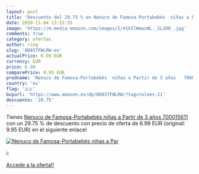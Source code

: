 ```yaml
---
layout: post
title: 'Descuento del 29.75 % en Nenuco de Famosa-Portabebés  niñas a Par'
date: 2020-11-04 13:22:55
image: 'https://m.media-amazon.com/images/I/41kIlWmwcWL._SL200_.jpg'
comments: true
category: ofertas
author: ring
slug: 'B0837FWLRW-es'
actualPrice: 6.99 EUR
currency: EUR
price: 6.99
comparePrice: 9.95 EUR
prodname: 'Nenuco de Famosa-Portabebés  niñas a Partir de 3 años   700015611 '
country: 'es'
flag: '🇪🇸'
buyurl: 'https://www.amazon.es/dp/B0837FWLRW/?tag=tolees-21'
descuento: '29.75'
---
```


Tienes [Nenuco de Famosa-Portabebés  niñas a Partir de 3 años   700015611 ](https://www.amazon.es/dp/B0837FWLRW/?tag=tolees-21) con un 29.75 % de descuento con precio de oferta de 6.99 EUR (original: 9.95 EUR) en el siguiente enlace!

[![Nenuco de Famosa-Portabebés  niñas a Par](https://m.media-amazon.com/images/I/41kIlWmwcWL._SL200_.jpg)](https://www.amazon.es/dp/B0837FWLRW/?tag=tolees-21)

ℹ️:


[Accede a la oferta!!](https://www.amazon.es/dp/B0837FWLRW/?tag=tolees-21)
